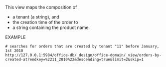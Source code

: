 This view maps the composition of 
* a tenant (a string), and
* the creation time of the order
to
* a string containing the product name.

EXAMPLE

	# searches for orders that are created by tenant "11" before January, 1st 2010
	http://127.0.0.1:5984/office-db/_design/office-domain/_view/orders-by-created-at?endkey=%2211_2010%22&descending=true&limit=2&skip=1
	